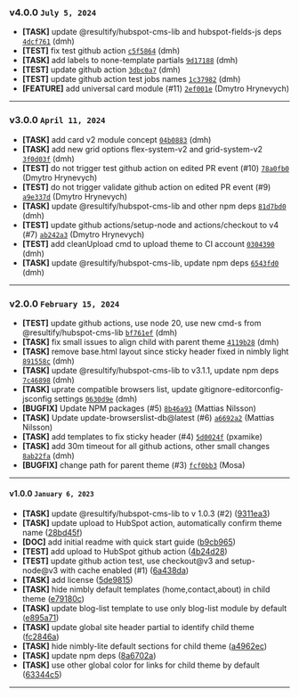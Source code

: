 ### v4.0.0 `July 5, 2024`
* **[TASK]** update @resultify/hubspot-cms-lib and hubspot-fields-js deps [`4dcf761`](https://github.com/Resultify/nimbly-lite-child/commit/4dcf761) (dmh)
* **[TEST]** fix test github action [`c5f5864`](https://github.com/Resultify/nimbly-lite-child/commit/c5f5864) (dmh)
* **[TASK]** add labels to none-template partials [`9d17188`](https://github.com/Resultify/nimbly-lite-child/commit/9d17188) (dmh)
* **[TEST]** update github action [`3dbc0a7`](https://github.com/Resultify/nimbly-lite-child/commit/3dbc0a7) (dmh)
* **[TEST]** update github action test jobs names [`1c37982`](https://github.com/Resultify/nimbly-lite-child/commit/1c37982) (dmh)
* **[FEATURE]** add universal card module (#11) [`2ef001e`](https://github.com/Resultify/nimbly-lite-child/commit/2ef001e) (Dmytro Hrynevych)

***

### v3.0.0 `April 11, 2024`
* **[TASK]** add card v2 module concept [`04b0883`](https://github.com/Resultify/nimbly-lite-child/commit/04b0883) (dmh)
* **[TASK]** add new grid options flex-system-v2 and grid-system-v2 [`3f0d03f`](https://github.com/Resultify/nimbly-lite-child/commit/3f0d03f) (dmh)
* **[TEST]** do not trigger test github action on edited PR event (#10) [`78a0fb0`](https://github.com/Resultify/nimbly-lite-child/commit/78a0fb0) (Dmytro Hrynevych)
* **[TEST]** do not trigger validate github action on edited PR event (#9) [`a9e337d`](https://github.com/Resultify/nimbly-lite-child/commit/a9e337d) (Dmytro Hrynevych)
* **[TASK]** update @resultify/hubspot-cms-lib and other npm deps [`81d7bd0`](https://github.com/Resultify/nimbly-lite-child/commit/81d7bd0) (dmh)
* **[TEST]** update github actions/setup-node and actions/checkout to v4 (#7) [`ab242a3`](https://github.com/Resultify/nimbly-lite-child/commit/ab242a3) (Dmytro Hrynevych)
* **[TEST]** add cleanUpload cmd to upload theme to CI account [`0304390`](https://github.com/Resultify/nimbly-lite-child/commit/0304390) (dmh)
* **[TASK]** update @resultify/hubspot-cms-lib, update npm deps [`6543fd0`](https://github.com/Resultify/nimbly-lite-child/commit/6543fd0) (dmh)

***

### v2.0.0 `February 15, 2024`
* **[TEST]** update github actions, use node 20, use new cmd-s from @resultify/hubspot-cms-lib [`bf761ef`](https://github.com/Resultify/nimbly-lite-child/commit/bf761ef) (dmh)
* **[TASK]** fix small issues to align child with parent theme [`4119b28`](https://github.com/Resultify/nimbly-lite-child/commit/4119b28) (dmh)
* **[TASK]** remove base.html layout since sticky header fixed in nimbly light [`891558c`](https://github.com/Resultify/nimbly-lite-child/commit/891558c) (dmh)
* **[TASK]** update @resultify/hubspot-cms-lib to v3.1.1, update npm deps [`7c46898`](https://github.com/Resultify/nimbly-lite-child/commit/7c46898) (dmh)
* **[TASK]** uprate compatible browsers list, update gitignore-editorconfig-jsconfig settings [`0630d9e`](https://github.com/Resultify/nimbly-lite-child/commit/0630d9e) (dmh)
* **[BUGFIX]** Update NPM packages (#5) [`8b46a93`](https://github.com/Resultify/nimbly-lite-child/commit/8b46a93) (Mattias Nilsson)
* **[TASK]** Update update-browserslist-db@latest (#6) [`a6692a2`](https://github.com/Resultify/nimbly-lite-child/commit/a6692a2) (Mattias Nilsson)
* **[TASK]** add templates to fix sticky header (#4) [`5d0024f`](https://github.com/Resultify/nimbly-lite-child/commit/5d0024f) (pxamike)
* **[TASK]** add 30m timeout for all github actions, other small changes [`8ab22fa`](https://github.com/Resultify/nimbly-lite-child/commit/8ab22fa) (dmh)
* **[BUGFIX]** change path for parent theme (#3) [`fcf0bb3`](https://github.com/Resultify/nimbly-lite-child/commit/fcf0bb3) (Mosa)

***


#### v1.0.0 `January 6, 2023`

- **[TASK]** update @resultify/hubspot-cms-lib to v 1.0.3 (#2) ([9311ea3](https://github.com/Resultify/nimbly-lite-child/commit/9311ea3))
- **[TASK]** update upload to HubSpot action, automatically confirm theme name ([28bd45f](https://github.com/Resultify/nimbly-lite-child/commit/28bd45f))
- **[DOC]** add initial readme with quick start guide ([b9cb965](https://github.com/Resultify/nimbly-lite-child/commit/b9cb965))
- **[TEST]** add upload to HubSpot github action ([4b24d28](https://github.com/Resultify/nimbly-lite-child/commit/4b24d28))
- **[TEST]** update github action test, use checkout@v3 and setup-node@v3 with cache enabled (#1) ([6a438da](https://github.com/Resultify/nimbly-lite-child/commit/6a438da))
- **[TASK]** add license ([5de9815](https://github.com/Resultify/nimbly-lite-child/commit/5de9815))
- **[TASK]** hide nimbly default templates (home,contact,about) in child theme ([e79180c](https://github.com/Resultify/nimbly-lite-child/commit/e79180c))
- **[TASK]** update blog-list template to use only blog-list module by default ([e895a71](https://github.com/Resultify/nimbly-lite-child/commit/e895a71))
- **[TASK]** update global site header partial to identify child theme ([fc2846a](https://github.com/Resultify/nimbly-lite-child/commit/fc2846a))
- **[TASK]** hide nimbly-lite default sections for child theme ([a4962ec](https://github.com/Resultify/nimbly-lite-child/commit/a4962ec))
- **[TASK]** update npm deps ([8a6702a](https://github.com/Resultify/nimbly-lite-child/commit/8a6702a))
- **[TASK]** use other global color for links for child theme by default ([63344c5](https://github.com/Resultify/nimbly-lite-child/commit/63344c5))

***
